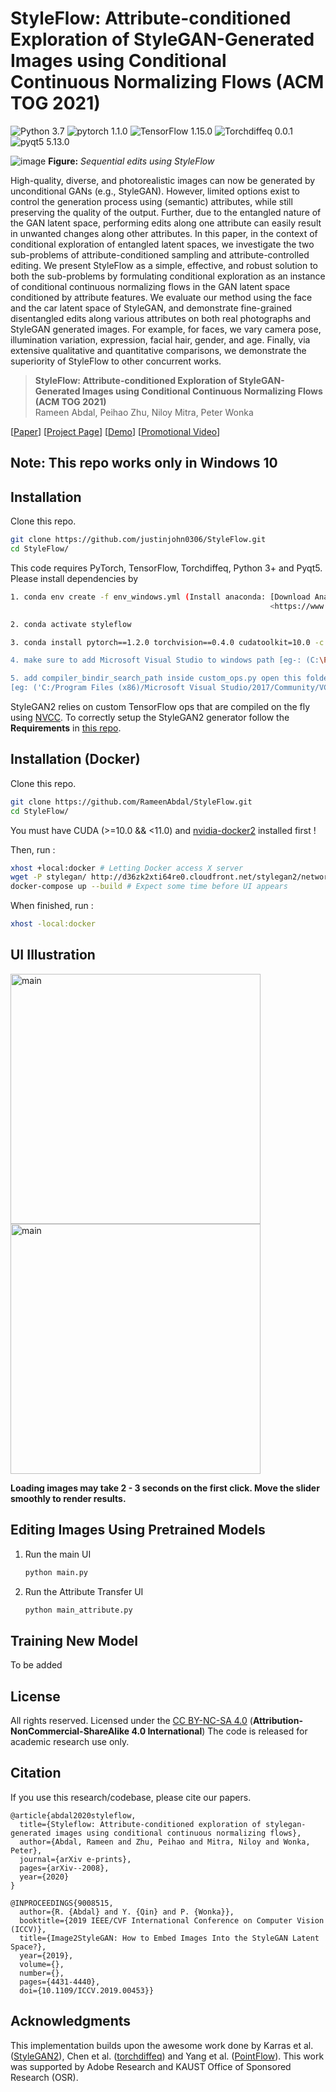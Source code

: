 # StyleFlow: Attribute-conditioned Exploration of StyleGAN-Generated Images using Conditional Continuous Normalizing Flows (ACM TOG 2021)

![Python 3.7](https://img.shields.io/badge/Python-3.7-green.svg?style=plastic)
![pytorch 1.1.0](https://img.shields.io/badge/Pytorch-1.1.0-green.svg?style=plastic)
![TensorFlow 1.15.0](https://img.shields.io/badge/TensorFlow-1.15.0-green.svg?style=plastic)
![Torchdiffeq 0.0.1](https://img.shields.io/badge/Torchdiffeq-0.0.1-green.svg?style=plastic)
![pyqt5 5.13.0](https://img.shields.io/badge/pyqt5-5.13.0-green.svg?style=plastic)

![image](./docs/assets/teaser.png)
**Figure:** *Sequential edits using StyleFlow*

High-quality, diverse, and photorealistic images can now be generated by unconditional GANs (e.g., StyleGAN). However, limited options exist to control the generation process using (semantic) attributes, while still preserving the quality of the output. Further, due to the entangled nature of the GAN latent space, performing edits along one attribute can easily result in unwanted changes along other attributes. In this paper, in the context of conditional exploration of entangled latent spaces, we investigate the two sub-problems of attribute-conditioned sampling and attribute-controlled editing. We present StyleFlow as a simple, effective, and robust solution to both the sub-problems by formulating conditional exploration as an instance of conditional continuous normalizing flows in the GAN latent space conditioned by attribute features. We evaluate our method using the face and the car latent space of StyleGAN, and demonstrate fine-grained disentangled edits along various attributes on both real photographs and StyleGAN generated images. For example, for faces, we vary camera pose, illumination variation, expression, facial hair, gender, and age. Finally, via extensive qualitative and quantitative comparisons, we demonstrate the superiority of StyleFlow to other concurrent works.

> **StyleFlow: Attribute-conditioned Exploration of StyleGAN-Generated Images using Conditional Continuous Normalizing Flows (ACM TOG 2021)** <br>
>  Rameen Abdal, Peihao Zhu, Niloy Mitra, Peter Wonka <br>



[[Paper](https://arxiv.org/pdf/2008.02401.pdf)]
[[Project Page](https://rameenabdal.github.io/StyleFlow/)]
[[Demo](https://youtu.be/LRAUJUn3EqQ)]
[[Promotional Video](https://youtu.be/Lt4Z5oOAeEY)]


## Note: This repo works only in Windows 10 



## Installation

Clone this repo.
```bash
git clone https://github.com/justinjohn0306/StyleFlow.git
cd StyleFlow/
```

This code requires PyTorch, TensorFlow, Torchdiffeq, Python 3+ and Pyqt5. Please install dependencies by
```bash
1. conda env create -f env_windows.yml (Install anaconda: [Download Anaconda 64-Bit Graphical Installer]
                                                          <https://www.anaconda.com/products/individual>

2. conda activate styleflow

3. conda install pytorch==1.2.0 torchvision==0.4.0 cudatoolkit=10.0 -c pytorch <<--- Important

4. make sure to add Microsoft Visual Studio to windows path [eg-: (C:\Program Files (x86)\Microsoft Visual Studio\2017\Community\VC\Auxiliary\Build\vcvars64.bat)]

5. add compiler_bindir_search_path inside custom_ops.py open this folder inside the StyleFlow-Windows-10 folder  ==>> dnnlib\tflib 
[eg: ('C:/Program Files (x86)/Microsoft Visual Studio/2017/Community/VC/Tools/MSVC/14.10.25017/bin/HostX64/x64',)]
```

StyleGAN2 relies on custom TensorFlow ops that are compiled on the fly using [NVCC](https://docs.nvidia.com/cuda/cuda-compiler-driver-nvcc/index.html). To correctly setup the StyleGAN2 generator follow the **Requirements** in [this repo](https://github.com/NVlabs/stylegan2).

## Installation (Docker)

Clone this repo.

```bash
git clone https://github.com/RameenAbdal/StyleFlow.git
cd StyleFlow/
```

You must have CUDA (>=10.0 && <11.0) and [nvidia-docker2](https://github.com/NVIDIA/nvidia-docker) installed first !

Then, run :

```bash
xhost +local:docker # Letting Docker access X server
wget -P stylegan/ http://d36zk2xti64re0.cloudfront.net/stylegan2/networks/stylegan2-ffhq-config-f.pkl
docker-compose up --build # Expect some time before UI appears
```

When finished, run :

```bash
xhost -local:docker
```

## UI Illustration

<img src="./docs/assets/main.gif" alt="main"  width=400> <img src="./docs/assets/attribute.gif" alt="main"  width=400>


**Loading images may take 2 - 3 seconds on the first click. Move the slider smoothly to render results.**




## Editing Images Using Pretrained Models


1.  Run the main UI

    ``` bash
	python main.py
    ```

2. Run the Attribute Transfer UI
	```bash
   python main_attribute.py 
    ```


## Training New Model

To be added



## License

All rights reserved. Licensed under the [CC BY-NC-SA 4.0](https://creativecommons.org/licenses/by-nc-sa/4.0/legalcode) (**Attribution-NonCommercial-ShareAlike 4.0 International**) The code is released for academic research use only.

## Citation
If you use this research/codebase, please cite our papers.
```
@article{abdal2020styleflow,
  title={Styleflow: Attribute-conditioned exploration of stylegan-generated images using conditional continuous normalizing flows},
  author={Abdal, Rameen and Zhu, Peihao and Mitra, Niloy and Wonka, Peter},
  journal={arXiv e-prints},
  pages={arXiv--2008},
  year={2020}
}
```
```
@INPROCEEDINGS{9008515,
  author={R. {Abdal} and Y. {Qin} and P. {Wonka}},
  booktitle={2019 IEEE/CVF International Conference on Computer Vision (ICCV)}, 
  title={Image2StyleGAN: How to Embed Images Into the StyleGAN Latent Space?}, 
  year={2019},
  volume={},
  number={},
  pages={4431-4440},
  doi={10.1109/ICCV.2019.00453}}
```
## Acknowledgments
This implementation builds upon the awesome work done by Karras et al. ([StyleGAN2](https://github.com/NVlabs/stylegan2)), Chen et al. ([torchdiffeq](https://github.com/rtqichen/torchdiffeq)) and Yang et al. ([PointFlow](https://arxiv.org/abs/1906.12320)). This work was supported by Adobe Research and KAUST Office of Sponsored Research (OSR).
